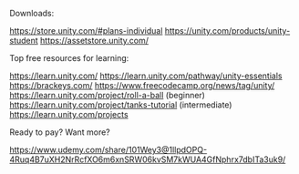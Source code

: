 Downloads:

https://store.unity.com/#plans-individual
https://unity.com/products/unity-student
https://assetstore.unity.com/


Top free resources for learning:

https://learn.unity.com/
https://learn.unity.com/pathway/unity-essentials
https://brackeys.com/
https://www.freecodecamp.org/news/tag/unity/
https://learn.unity.com/project/roll-a-ball (beginner)
https://learn.unity.com/project/tanks-tutorial (intermediate)
https://learn.unity.com/projects


Ready to pay? Want more?

https://www.udemy.com/share/101Wey3@1llpdOPQ-4Ruq4B7uXH2NrRcfXO6m6xnSRW06kvSM7kWUA4GfNphrx7dbITa3uk9/
